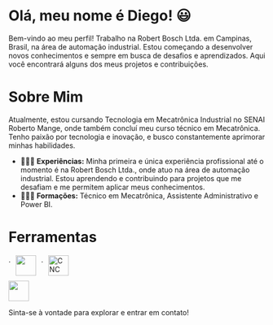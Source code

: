 # Olá, meu nome é Diego! 😃

Bem-vindo ao meu perfil! Trabalho na Robert Bosch Ltda. em Campinas, Brasil, na área de automação industrial. Estou começando a desenvolver novos conhecimentos e sempre em busca de desafios e aprendizados. Aqui você encontrará alguns dos meus projetos e contribuições.

# Sobre Mim

Atualmente, estou cursando Tecnologia em Mecatrônica Industrial no SENAI Roberto Mange, onde também concluí meu curso técnico em Mecatrônica. Tenho paixão por tecnologia e inovação, e busco constantemente aprimorar minhas habilidades.

- 👨🏻‍🔧 **Experiências:** Minha primeira e única experiência profissional até o momento é na Robert Bosch Ltda., onde atuo na área de automação industrial. Estou aprendendo e contribuindo para projetos que me desafiam e me permitem aplicar meus conhecimentos.
- 👨🏻‍🎓 **Formações:** Técnico em Mecatrônica, Assistente Administrativo e Power BI.

# Ferramentas

<div style="display: flex; flex-direction: column; gap: 10px;">
  <div style="display: flex; gap: 10px;">
    .<img width="40px" src="https://cdn.jsdelivr.net/gh/devicons/devicon@latest/icons/python/python-original.svg" />
    .<img width="40px" src="https://img.icons8.com/color/48/000000/cnc-machine.png" alt="CNC Machine"/>
  </div>
  <div>
     <img width="40px" src="https://cdn.jsdelivr.net/gh/devicons/devicon@latest/icons/cplusplus/cplusplus-original.svg" />
  </div>
</div>

Sinta-se à vontade para explorar e entrar em contato!
